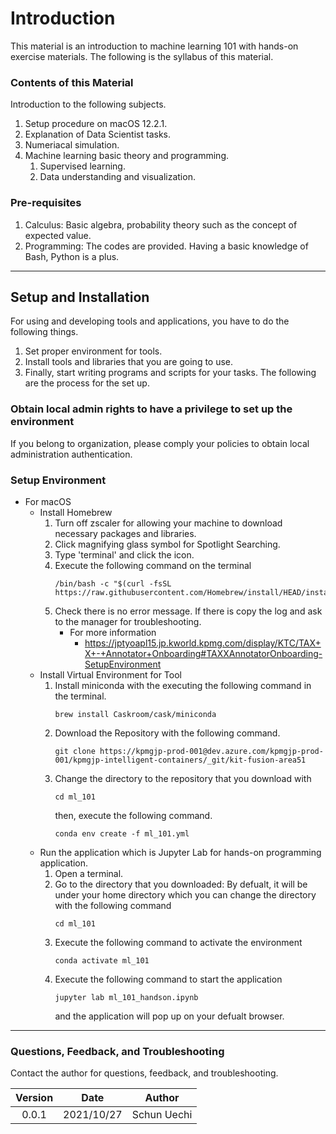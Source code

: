 # Introduction
This material is an introduction to machine learning 101 with hands-on exercise materials. The following is the syllabus of this material.

### Contents of this Material
Introduction to the following subjects.
1. Setup procedure on macOS 12.2.1.
2. Explanation of Data Scientist tasks.
4. Numeriacal simulation.
5. Machine learning basic theory and programming.
    1. Supervised learning.
    2. Data understanding and visualization.

### Pre-requisites
1. Calculus: Basic algebra, probability theory such as the concept of expected value.
2. Programming: The codes are provided. Having a basic knowledge of Bash, Python is a plus.


---
## Setup and Installation
For using and developing tools and applications, you have to do the following things.
1. Set proper environment for tools.
2. Install tools and libraries that you are going to use.
3. Finally, start writing programs and scripts for your tasks.
The following are the process for the set up.

### Obtain local admin rights to have a privilege to set up the environment
If you belong to organization, please comply your policies to obtain local administration authentication.

### Setup Environment
* For macOS
    * Install Homebrew
        1. Turn off zscaler for allowing your machine to download necessary packages and libraries.
        2. Click magnifying glass symbol for Spotlight Searching.
        3. Type 'terminal' and click the icon.
        4. Execute the following command on the terminal
            ```
            /bin/bash -c "$(curl -fsSL https://raw.githubusercontent.com/Homebrew/install/HEAD/install.sh)"
            ```
        5. Check there is no error message. If there is copy the log and ask to the manager for troubleshooting.
            * For more information
                * https://jptyoapl15.jp.kworld.kpmg.com/display/KTC/TAX+X+-+Annotator+Onboarding#TAXXAnnotatorOnboarding-SetupEnvironment
    * Install Virtual Environment for Tool
        1. Install miniconda with the executing the following command in the terminal.
            ```
            brew install Caskroom/cask/miniconda
            ```
        2. Download the Repository with the following command.
            ```
            git clone https://kpmgjp-prod-001@dev.azure.com/kpmgjp-prod-001/kpmgjp-intelligent-containers/_git/kit-fusion-area51
            ```
        3. Change the directory to the repository that you download with
            ```
            cd ml_101
            ```
            then, execute the following command.
            ```
            conda env create -f ml_101.yml
            ```
    * Run the application which is Jupyter Lab for hands-on programming application.
        1. Open a terminal.
        2. Go to the directory that you downloaded: By defualt, it will be under your home directory which you can change the directory with the following command
            ```
            cd ml_101
            ```
        3. Execute the following command to activate the environment
            ```
            conda activate ml_101
            ```
        4. Execute the following command to start the application
            ```
            jupyter lab ml_101_handson.ipynb
            ```
            and the application will pop up on your defualt browser.

---
### Questions, Feedback, and Troubleshooting
Contact the author for questions, feedback, and troubleshooting.

| Version | Date | Author |
| :-: | :-: | :-: |
|  0.0.1  | 2021/10/27 | Schun Uechi |
